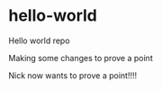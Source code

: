 # hello-world
Hello world repo

Making some changes to prove a point

Nick now wants to prove a point!!!!
